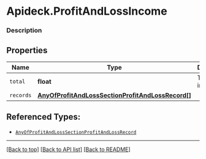 # Apideck.ProfitAndLossIncome

### Description

## Properties
Name | Type | Description | Notes
------------ | ------------- | ------------- | -------------
`total` | **float** | Total income | 
`records` | [**AnyOfProfitAndLossSectionProfitAndLossRecord[]**](AnyOfProfitAndLossSectionProfitAndLossRecord.md) |  | 





## Referenced Types:

* [`AnyOfProfitAndLossSectionProfitAndLossRecord`](AnyOfProfitAndLossSectionProfitAndLossRecord.md)

---

[[Back to top]](#) [[Back to API list]](../../../../README.md#documentation-for-api-endpoints) [[Back to README]](../../../../README.md)


